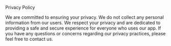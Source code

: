 Privacy Policy

We are committed to ensuring your privacy. We do not collect any personal information from our users. We respect your privacy and are dedicated to providing a safe and secure experience for everyone who uses our app. If you have any questions or concerns regarding our privacy practices, please feel free to contact us.
